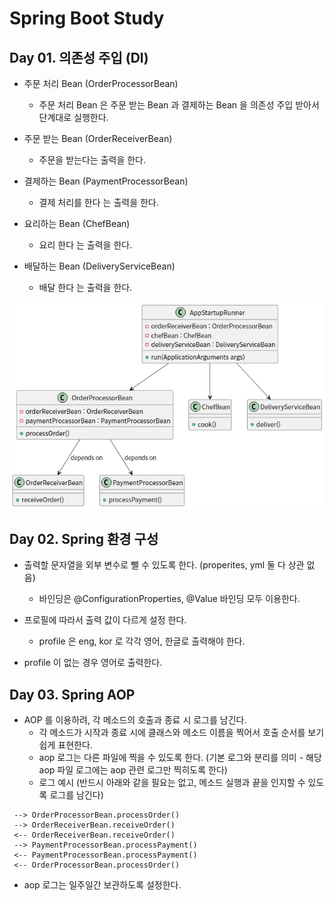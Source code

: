 # Spring Boot Study 

## Day 01. 의존성 주입 (DI)
- 주문 처리 Bean (OrderProcessorBean)
    - 주문 처리 Bean 은 주문 받는 Bean 과 결제하는 Bean 을 의존성 주입 받아서 단계대로 실행한다.

- 주문 받는 Bean (OrderReceiverBean)
    - 주문을 받는다는 출력을 한다.

- 결제하는 Bean (PaymentProcessorBean)
    - 결제 처리를 한다 는 출력을 한다.

- 요리하는 Bean (ChefBean)
    - 요리 한다 는 출력을 한다.

- 배달하는 Bean (DeliveryServiceBean)
    - 배달 한다 는 출력을 한다.

![alt text](image.png)

## Day 02. Spring 환경 구성

- 출력할 문자열을 외부 변수로 뺄 수 있도록 한다. (properites, yml 둘 다 상관 없음)
    - 바인딩은 @ConfigurationProperties, @Value 바인딩 모두 이용한다.

- 프로필에 따라서 출력 값이 다르게 설정 한다.
    - profile 은 eng, kor 로 각각 영어, 한글로 출력해야 한다.

- profile 이 없는 경우 영어로 출력한다.

## Day 03. Spring AOP

- AOP 를 이용하려, 각 메소드의 호출과 종료 시 로그를 남긴다.
    - 각 메소드가 시작과 종료 시에 클래스와 메소드 이름을 찍어서 호출 순서를 보기 쉽게 표현한다.
    - aop 로그는 다른 파일에 찍을 수 있도록 한다. (기본 로그와 분리를 의미 - 해당 aop 파일 로그에는 aop 관련 로그만 찍히도록 한다)
    - 로그 예시 (반드시 아래와 같을 필요는 없고, 메소드 실행과 끝을 인지할 수 있도록 로그를 남긴다)
```
 --> OrderProcessorBean.processOrder()
 --> OrderReceiverBean.receiveOrder()
 <-- OrderReceiverBean.receiveOrder()
 --> PaymentProcessorBean.processPayment()
 <-- PaymentProcessorBean.processPayment()
 <-- OrderProcessorBean.processOrder()
```
- aop 로그는 일주일간 보관하도록 설정한다.
